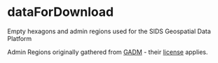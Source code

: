 # dataForDownload

Empty hexagons and admin regions used for the SIDS Geospatial Data Platform


Admin Regions originally gathered from [GADM](https://gadm.org/) - their [license](https://gadm.org/license.html) applies.
